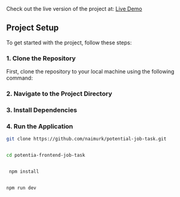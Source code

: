 


Check out the live version of the project at: [Live Demo](https://potential-job-task-orpin.vercel.app/)


## Project Setup

To get started with the project, follow these steps:

### 1. Clone the Repository

First, clone the repository to your local machine using the following command:

### 2. Navigate to the Project Directory

### 3. Install Dependencies

### 4. Run the Application

```bash
git clone https://github.com/naimurk/potential-job-task.git


cd potentia-frontend-job-task


 npm install


npm run dev
```


